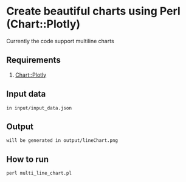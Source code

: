 # Create beautiful charts using Perl (Chart::Plotly)

Currently the code support multiline charts

## Requirements
1. [Chart::Plotly](https://metacpan.org/pod/Chart::Plotly)

## Input data
    in input/input_data.json

## Output
    will be generated in output/lineChart.png

## How to run
    perl multi_line_chart.pl